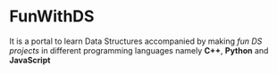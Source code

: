 # FunWithDS
It is a portal to learn Data Structures accompanied by making *fun DS projects* in different programming languages namely **C++**, **Python** and **JavaScript** 
